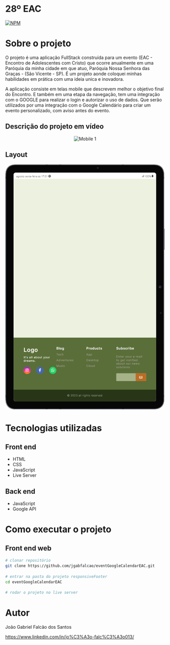 # 28º EAC 
[![NPM](https://img.shields.io/npm/l/react)](https://github.com/jgabfalcao/eventGoogleCalendarEAC/blob/main/LICENSE) 

# Sobre o projeto

O projeto é uma aplicação FullStack construída para um evento (EAC - Encontro de Adolescentes com Cristo) que ocorre anualmente em uma Paróquia da minha cidade em que atuo, Paróquia Nossa Senhora das Graças - (São Vicente - SP). É um projeto aonde coloquei minhas habilidades em prática com uma ideia unica e inovadora.

A aplicação consiste em telas mobile que descrevem melhor o objetivo final do Encontro. E também em uma etapa da navegação, tem uma integração com o GOOGLE para realizar o login e autorizar o uso de dados. Que serão utilizados por uma integração com o Google Calendário para criar um evento personalizado, com aviso antes do evento.
  
  
## Descrição do projeto em vídeo

<div align="center">

![Mobile 1](https://github.com/jgabfalcao/eventGoogleCalendarEAC/blob/main/assets/mobile.gif) 

</div>



## Layout

<div align="center">
  
![Modelo Conceitual](https://github.com/jgabfalcao/responsiveFooter/blob/main/assets/img/tablet.png)

</div>


<div>



# Tecnologias utilizadas
## Front end
- HTML
- CSS
- JavaScript
- Live Server

## Back end
- JavaScript
- Google API

# Como executar o projeto

## Front end web

```bash
# clonar repositório
git clone https://github.com/jgabfalcao/eventGoogleCalendarEAC.git

# entrar na pasta do projeto responsiveFooter
cd eventGoogleCalendarEAC

# rodar o projeto no live server
```

# Autor

João Gabriel Falcão dos Santos

https://www.linkedin.com/in/jo%C3%A3o-falc%C3%A3o013/
